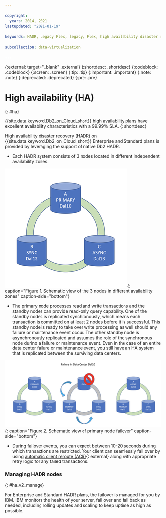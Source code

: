 ```yaml
---

copyright:
  years: 2014, 2021
lastupdated: "2021-01-19"

keywords: HADR, Legacy Flex, legacy, Flex, high availability disaster recovery

subcollection: data-virtualization

---
```


<!-- Attribute definitions --> 
{:external: target="_blank" .external}
{:shortdesc: .shortdesc}
{:codeblock: .codeblock}
{:screen: .screen}
{:tip: .tip}
{:important: .important}
{:note: .note}
{:deprecated: .deprecated}
{:pre: .pre}

# High availability (HA)
{: #ha}

{{site.data.keyword.Db2_on_Cloud_short}} high availability plans have excellent availability characteristics with a 99.99% SLA. 
{: shortdesc}

<!--
## Standard and Enterprise plans
{: #ha_v2_ha}
-->

High availability disaster recovery (HADR) on {{site.data.keyword.Db2_on_Cloud_short}} Enterprise and Standard plans is provided by leveraging the support of native Db2 HADR. 

- Each HADR system consists of 3 nodes located in different independent availability zones.  

![Schematic view of the 3 nodes in different availability zones](images/ha_AZ_small.png "Schematic view of the 3 nodes in different availability zones"){: caption="Figure 1. Schematic view of the 3 nodes in different availability zones" caption-side="bottom"}

- The primary node processes read and write transactions and the standby nodes can provide read-only query capability. One of the standby nodes is replicated synchronously, which means each transaction is committed on at least 2 nodes before it is successful. This standby node is ready to take over write processing as well should any failure or maintenance event occur. The other standby node is asynchronously replicated and assumes the role of the synchronous node during a failure or maintenance event. Even in the case of an entire data center failure or maintenance event, you still have an HA system that is replicated between the surviving data centers.

![Schematic view of primary node failover](images/ha_failure.png "Schematic view of primary node failover"){: caption="Figure 2. Schematic view of primary node failover" caption-side="bottom"}

- During failover events, you can expect between 10-20 seconds during which transactions are restricted. Your client can seamlessly fail over by using [automatic client reroute (ACR)](https://www.ibm.com/support/knowledgecenter/SSEPGG_11.5.0/com.ibm.db2.luw.admin.ha.doc/doc/r0023392.html){: external} along with appropriate retry logic for any failed transactions.

### Managing HADR nodes
{: #ha_v2_manage}

For Enterprise and Standard HADR plans, the failover is managed for you by IBM. IBM monitors the health of your server, fail over and fail back as needed, including rolling updates and scaling to keep uptime as high as possible.

<!--
## Legacy Flex plans
{: #ha_legacy}

High availability on {{site.data.keyword.Db2_on_Cloud_short}} Legacy Flex plans is provided by leveraging the support of native Db2 HADR.

- Each HA system consists of 2 nodes. 

![Schematic view of the 2 nodes](images/legacy_ha_small.png "Schematic view of the 2 nodes"){: caption="Figure 1. Schematic view of the 2 nodes" caption-side="bottom"}

- The primary node processes read and write transactions while the standby node is replicated synchronously, which means each transaction is committed on at least 2 nodes before it is successful. This standby node is ready to take over write processing as well should any failure or maintenance event occur. 

![Schematic view of primary node failover](images/legacy_ha_fail.png "Schematic view of primary node failover"){: caption="Figure 2. Schematic view of primary node failover" caption-side="bottom"}

The standard high availability plans without a disaster recovery (DR) node provide seamless failover and rolling updates. They are managed for you by using [automatic client reroute (ACR)](https://www.ibm.com/support/knowledgecenter/SSEPGG_11.5.0/com.ibm.db2.luw.admin.ha.doc/doc/r0023392.html){: external} and portable IPs.

### Managing high availability nodes
{: #ha_manage}

For standard HA nodes, which are not offsite, the failover is managed for you by IBM. IBM monitors the health of your server, fail over and fail back as needed, including rolling updates and scaling to keep uptime as high as possible.
-->

